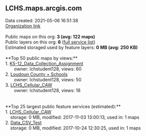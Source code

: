 <h2>LCHS.maps.arcgis.com</h2> Data created: 2021-05-06 16:51:38 <br /><a target='new' href='https://LCHS.maps.arcgis.com'>Organization link</a><br /><br />Public maps on this org: <b>3 (avg: 122 maps)</b><br />Public layers on this org: <b>6 </b>(<a target='new' href='https://services.arcgis.com/O9wkzRZJBnxYns72/ArcGIS/rest/services'>full service list</a>)<br />Estimated storaged used by feature layers: <b>0 MB (avg: 250 KB)</b><br /><br />**Top 50 public maps by views:**<br />  1. <a target='new' href='https://www.arcgis.com/home/item.html?id=ab37bda5808344c58ae9e55487b6663f'>K5-12_Data_Collection_Assignment</a> <br />  &nbsp;&nbsp;&nbsp;&nbsp; &nbsp;&nbsp;owner: lchstudent128, views: 60<br />  2. <a target='new' href='https://www.arcgis.com/home/item.html?id=5a989a0009df4459b6c3f2aeeffe06b7'>Loudoun County + Schools</a> <br />  &nbsp;&nbsp;&nbsp;&nbsp; &nbsp;&nbsp;owner: lchstudent128, views: 50<br />  3. <a target='new' href='https://www.arcgis.com/home/item.html?id=9b9e9cb59b174ed1a3bedc327ca5f2b5'>LCHS_Cellular_CAW</a> <br />  &nbsp;&nbsp;&nbsp;&nbsp; &nbsp;&nbsp;owner: lchstudent128, views: 18<br /><br /><br />**Top 25 largest public feature services (estimated):**<br /> 1. <a target='new' href='https://www.arcgis.com/home/item.html?id=5c4ecb33554d4191969ff44f91043dd0'>LCHS_Cellular_CAW</a><br /> &nbsp;&nbsp;&nbsp;&nbsp;storage: 0 MB, modified: 2017-11-03 13:00:13,  used in: 1 maps<br /> 2. <a target='new' href='https://www.arcgis.com/home/item.html?id=f9fe8b4c10044f61827e4c7c716e7013'>Data_CSV_Test</a><br /> &nbsp;&nbsp;&nbsp;&nbsp;storage: 0 MB, modified: 2017-10-24 12:30:25,  used in: 1 maps<br />